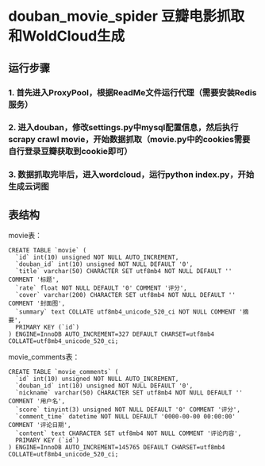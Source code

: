# douban_movie_spider 豆瓣电影抓取和WoldCloud生成

## 运行步骤

### 1. 首先进入ProxyPool，根据ReadMe文件运行代理（需要安装Redis服务）

### 2. 进入douban，修改settings.py中mysql配置信息，然后执行scrapy crawl movie，开始数据抓取（movie.py中的cookies需要自行登录豆瓣获取到cookie即可）

### 3. 数据抓取完毕后，进入wordcloud，运行python index.py，开始生成云词图

## 表结构

movie表：
```
CREATE TABLE `movie` (
  `id` int(10) unsigned NOT NULL AUTO_INCREMENT,
  `douban_id` int(10) unsigned NOT NULL DEFAULT '0',
  `title` varchar(50) CHARACTER SET utf8mb4 NOT NULL DEFAULT '' COMMENT '标题',
  `rate` float NOT NULL DEFAULT '0' COMMENT '评分',
  `cover` varchar(200) CHARACTER SET utf8mb4 NOT NULL DEFAULT '' COMMENT '封面图',
  `summary` text COLLATE utf8mb4_unicode_520_ci NOT NULL COMMENT '摘要',
  PRIMARY KEY (`id`)
) ENGINE=InnoDB AUTO_INCREMENT=327 DEFAULT CHARSET=utf8mb4 COLLATE=utf8mb4_unicode_520_ci;
```

movie_comments表：
```
CREATE TABLE `movie_comments` (
  `id` int(10) unsigned NOT NULL AUTO_INCREMENT,
  `douban_id` int(10) unsigned NOT NULL DEFAULT '0',
  `nickname` varchar(50) CHARACTER SET utf8mb4 NOT NULL DEFAULT '' COMMENT '用户名',
  `score` tinyint(3) unsigned NOT NULL DEFAULT '0' COMMENT '评分',
  `comment_time` datetime NOT NULL DEFAULT '0000-00-00 00:00:00' COMMENT '评论日期',
  `content` text CHARACTER SET utf8mb4 NOT NULL COMMENT '评论内容',
  PRIMARY KEY (`id`)
) ENGINE=InnoDB AUTO_INCREMENT=145765 DEFAULT CHARSET=utf8mb4 COLLATE=utf8mb4_unicode_520_ci;
```
